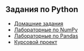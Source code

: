 ## Задания по Python
* [Домашние задания](https://github.com/inomeri/mai_python_lab/tree/master/hw)
* [Лабораторные по NumPy](https://github.com/inomeri/mai_python_lab/tree/master/numpy)
* [Лабораторные по Pandas](https://github.com/inomeri/mai_python_lab/tree/master/pandas)
* [Курсовой проект](https://github.com/inomeri/mai_python_lab/tree/master/oracle-fn)
